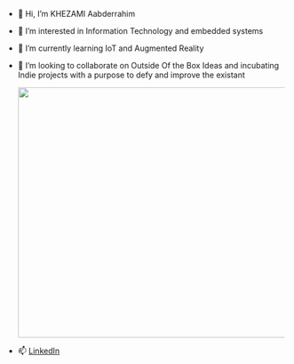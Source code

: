 
- 👋 Hi, I’m KHEZAMI Aabderrahim
- 👀 I’m interested in Information Technology and embedded systems
- 🌱 I’m currently learning IoT and Augmented Reality
- 💞️ I’m looking to collaborate on Outside Of the Box Ideas and incubating Indie projects with a purpose to defy and improve the existant 


  <img src="https://user-images.githubusercontent.com/40064496/120735130-6c9e2300-c4c0-11eb-8346-94429163466a.gif" width="1000" height="450">

- 📫 [LinkedIn](https://www.linkedin.com/in/khezami-abderrahim)

<!---
OLiNARCHIA/OLiNARCHIA is a ✨ special ✨ repository because its `README.md` (this file) appears on your GitHub profile.
You can click the Preview link to take a look at your changes.
--->
